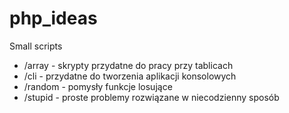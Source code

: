 # php_ideas
Small scripts

<ul>
  <li>/array  - skrypty przydatne do pracy przy tablicach</li>
  <li>/cli    - przydatne do tworzenia aplikacji konsolowych</li>
  <li>/random - pomysły funkcje losujące</li>
  <li>/stupid - proste problemy rozwiązane w niecodzienny sposób</li>
</ul>
